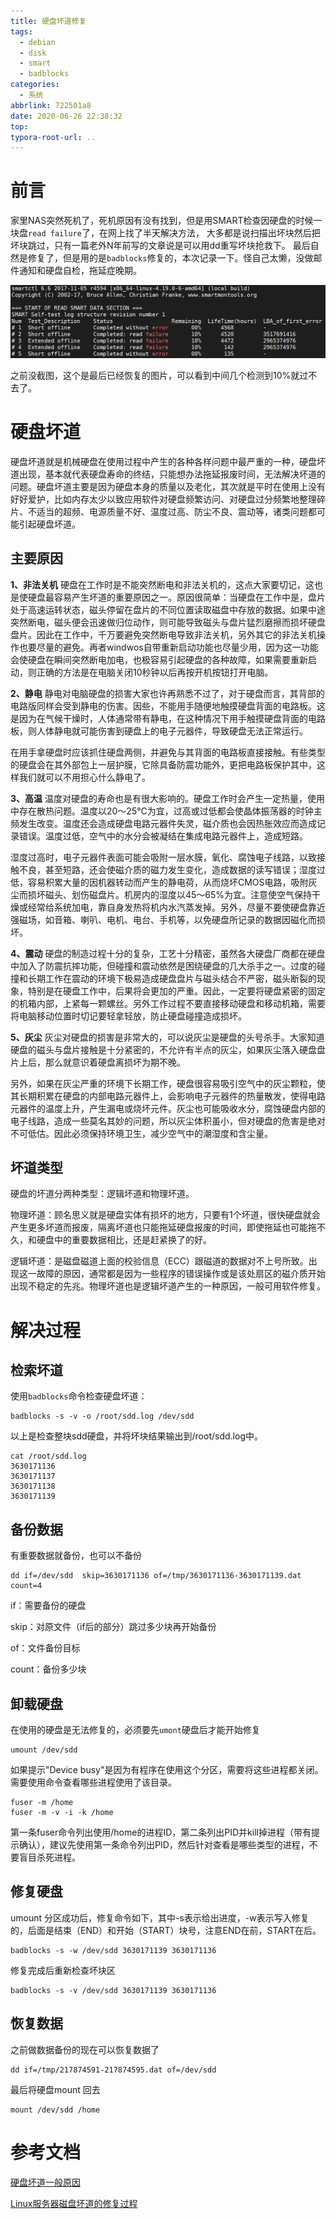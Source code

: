 ```yaml
---
title: 硬盘坏道修复
tags:
  - debian
  - disk
  - smart
  - badblocks
categories:
  - 系统
abbrlink: 722501a8
date: 2020-06-26 22:38:32
top:
typora-root-url: ..
---
```



# 前言

家里NAS突然死机了，死机原因有没有找到，但是用SMART检查因硬盘的时候一块盘`read failure`了，在网上找了半天解决方法， 大多都是说扫描出坏块然后把坏块跳过，只有一篇老外N年前写的文章说是可以用dd重写坏块抢救下。 最后自然是修复了，但是用的是`badblocks`修复的，本次记录一下。怪自己太懒，没做邮件通知和硬盘自检，拖延症晚期。

![SMART测试结果](/images/diskerr/1.png)

之前没截图，这个是最后已经恢复的图片，可以看到中间几个检测到10%就过不去了。

<!--more-->

# 硬盘坏道

硬盘坏道就是机械硬盘在使用过程中产生的各种各样问题中最严重的一种，硬盘坏道出现，基本就代表硬盘寿命的终结，只能想办法拖延报废时间，无法解决坏道的问题。硬盘坏道主要是因为硬盘本身的质量以及老化，其次就是平时在使用上没有好好爱护，比如内存太少以致应用软件对硬盘频繁访问、对硬盘过分频繁地整理碎片、不适当的超频、电源质量不好、温度过高、防尘不良、震动等，诸类问题都可能引起硬盘坏道。

## 主要原因

**1、非法关机**
硬盘在工作时是不能突然断电和非法关机的，这点大家要切记，这也是使硬盘最容易产生坏道的重要原因之一。原因很简单：当硬盘在工作中是，盘片处于高速运转状态，磁头停留在盘片的不同位置读取磁盘中存放的数据。如果中途突然断电，磁头便会迅速做归位动作，则可能导致磁头与盘片猛烈磨擦而损坏硬盘盘片。因此在工作中，千万要避免突然断电导致非法关机，另外其它的非法关机操作也要尽量的避免。再者windwos自带重新启动功能也尽量少用，因为这一功能会使硬盘在瞬间突然断电加电，也极容易引起硬盘的各种故障，如果需要重新启动，则正确的方法是在电脑关闭10秒钟以后再按开机按钮打开电脑。

**2、静电**
静电对电脑硬盘的损害大家也许再熟悉不过了，对于硬盘而言，其背部的电路版同样会受到静电的伤害。因些，不能用手随便地触摸硬盘背面的电路板。这是因为在气候干燥时，人体通常带有静电，在这种情况下用手触摸硬盘背面的电路板，则人体静电就可能伤害到硬盘上的电子元器件，导致硬盘无法正常运行。


在用手拿硬盘时应该抓住硬盘两侧，并避免与其背面的电路板直接接触。有些类型的硬盘会在其外部包上一层护膜，它除具备防震功能外，更把电路板保护其中，这样我们就可以不用担心什么静电了。

**3、高温**
温度对硬盘的寿命也是有很大影响的。硬盘工作时会产生一定热量，使用中存在散热问题。温度以20～25℃为宜，过高或过低都会使晶体振荡器的时钟主频发生改变。温度还会造成硬盘电路元器件失灵，磁介质也会因热胀效应而造成记录错误。温度过低，空气中的水分会被凝结在集成电路元器件上，造成短路。


湿度过高时，电子元器件表面可能会吸附一层水膜，氧化、腐蚀电子线路，以致接触不良，甚至短路，还会使磁介质的磁力发生变化，造成数据的读写错误；湿度过低，容易积累大量的因机器转动而产生的静电荷，从而烧坏CMOS电路，吸附灰尘而损坏磁头、划伤磁盘片。机房内的湿度以45～65%为宜。注意使空气保持干燥或经常给系统加电，靠自身发热将机内水汽蒸发掉。另外，尽量不要使硬盘靠近强磁场，如音箱、喇叭、电机、电台、手机等，以免硬盘所记录的数据因磁化而损坏。

**4、震动**
硬盘的制造过程十分的复杂，工艺十分精密，虽然各大硬盘厂商都在硬盘中加入了防震抗摔功能，但碰撞和震动依然是困绕硬盘的几大杀手之一。过度的碰撞和长期工作在震动的环境下极易造成硬盘盘片与磁头结合不严密，磁头断裂的现象，特别是在硬盘工作中，后果将会更加的严重。因此，一定要将硬盘紧密的固定的机箱内部，上紧每一颗螺丝。另外工作过程不要直接移动硬盘和移动机箱，需要将电脑移动位置时切记要轻拿轻放，防止硬盘碰撞造成损坏。

**5、灰尘**
灰尘对硬盘的损害是非常大的，可以说灰尘是硬盘的头号杀手。大家知道硬盘的磁头与盘片接触是十分紧密的，不允许有半点的灰尘，如果灰尘落入硬盘盘片上后，那么就意识着硬盘离损坏为期不晚。

另外，如果在灰尘严重的环境下长期工作，硬盘很容易吸引空气中的灰尘颗粒，使其长期积累在硬盘的内部电路元器件上，会影响电子元器件的热量散发，使得电路元器件的温度上升，产生漏电或烧坏元件。灰尘也可能吸收水分，腐蚀硬盘内部的电子线路，造成一些莫名其妙的问题，所以灰尘体积虽小，但对硬盘的危害是绝对不可低估。因此必须保持环境卫生，减少空气中的潮湿度和含尘量。

## 坏道类型

硬盘的坏道分两种类型：逻辑坏道和物理坏道。

物理坏道：顾名思义就是硬盘实体有损坏的地方，只要有1个坏道，很快硬盘就会产生更多坏道而报废，隔离坏道也只能拖延硬盘报废的时间，即使拖延也可能拖不久，和硬盘中的重要数据相比，还是赶紧换了的好。

逻辑坏道：是磁盘磁道上面的校验信息（ECC）跟磁道的数据对不上号所致。出现这一故障的原因，通常都是因为一些程序的错误操作或是该处扇区的磁介质开始出现不稳定的先兆。物理坏道也是逻辑坏道产生的一种原因，一般可用软件修复。

# 解决过程

## 检索坏道

使用`badblocks`命令检查硬盘坏道：

```shell
badblocks -s -v -o /root/sdd.log /dev/sdd
```

以上是检查整块sdd硬盘，并将坏块结果输出到/root/sdd.log中。

```
cat /root/sdd.log
3630171136
3630171137
3630171138
3630171139
```

## 备份数据

有重要数据就备份，也可以不备份

```shell
dd if=/dev/sdd  skip=3630171136 of=/tmp/3630171136-3630171139.dat count=4
```

if：需要备份的硬盘

skip：对原文件（if后的部分）跳过多少块再开始备份

of：文件备份目标

count：备份多少块

## 卸载硬盘

在使用的硬盘是无法修复的，必须要先`umont`硬盘后才能开始修复

```shell
umount /dev/sdd
```

如果提示"Device busy"是因为有程序在使用这个分区，需要将这些进程都关闭。需要使用命令查看哪些进程使用了该目录。

```shell
fuser -m /home
fuser -m -v -i -k /home
```

第一条fuser命令列出使用/home的进程ID，第二条列出PID并kill掉进程（带有提示确认），建议先使用第一条命令列出PID，然后针对查看是哪些类型的进程，不要盲目杀死进程。

## 修复硬盘

umount 分区成功后，修复命令如下，其中-s表示给出进度，-w表示写入修复的，后面是结束（END）和开始（START）块号，注意END在前，START在后。

```shell
badblocks -s -w /dev/sdd 3630171139 3630171136
```

修复完成后重新检查坏块区

```shell
badblocks -s -v /dev/sdd 3630171139 3630171136
```

## 恢复数据

之前做数据备份的现在可以恢复数据了

```shell
dd if=/tmp/217874591-217874595.dat of=/dev/sdd
```

最后将硬盘mount 回去

```shell
mount /dev/sdd /home
```

# 参考文档

[硬盘坏道一般原因](https://blog.csdn.net/LANGZI7758521/java/article/details/52318201)

[Linux服务器磁盘坏道的修复过程](https://www.jianshu.com/p/0b7c7e9a8779)


